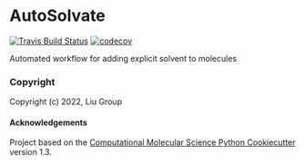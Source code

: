 AutoSolvate
==============================
[//]: # (Badges)
[![Travis Build Status](https://travis-ci.com/REPLACE_WITH_OWNER_ACCOUNT/AutoSolvate.svg?branch=master)](https://travis-ci.com/REPLACE_WITH_OWNER_ACCOUNT/AutoSolvate)
[![codecov](https://codecov.io/gh/REPLACE_WITH_OWNER_ACCOUNT/AutoSolvate/branch/master/graph/badge.svg)](https://codecov.io/gh/REPLACE_WITH_OWNER_ACCOUNT/AutoSolvate/branch/master)


Automated workflow for adding explicit solvent to molecules

### Copyright

Copyright (c) 2022, Liu Group


#### Acknowledgements
 
Project based on the 
[Computational Molecular Science Python Cookiecutter](https://github.com/molssi/cookiecutter-cms) version 1.3.
